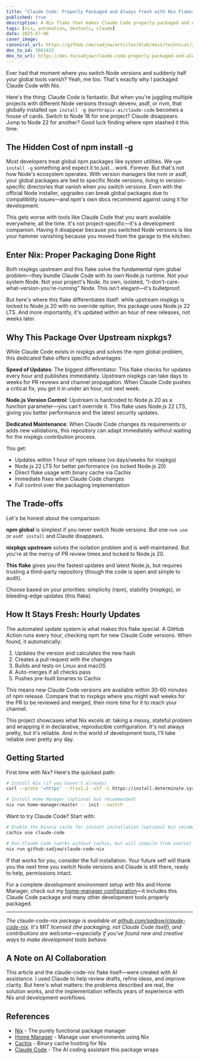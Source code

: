 ```yaml
---
title: "Claude Code: Properly Packaged and Always Fresh with Nix Flakes"
published: true
description: A Nix flake that makes Claude Code properly packaged and up to date
tags: [nix, automation, devtools, claude]
date: 2025-07-06
cover_image: 
canonical_url: https://github.com/sadjow/articles/blob/main/technical/2025/self-updating-nix-flake-claude-code.md
dev_to_id: 2661432
dev_to_url: https://dev.to/sadjow/claude-code-properly-packaged-and-always-fresh-with-nix-flakes-1ma8
---
```


Ever had that moment where you switch Node versions and suddenly half your global tools vanish? Yeah, me too. That's exactly why I packaged Claude Code with Nix.

Here's the thing: Claude Code is fantastic. But when you're juggling multiple projects with different Node versions through devenv, asdf, or nvm, that globally installed `npm install -g @anthropic-ai/claude-code` becomes a house of cards. Switch to Node 18 for one project? Claude disappears. Jump to Node 22 for another? Good luck finding where npm stashed it this time.

## The Hidden Cost of npm install -g

Most developers treat global npm packages like system utilities. We `npm install -g` something and expect it to just... work. Forever. But that's not how Node's ecosystem operates. With version managers like nvm or asdf, your global packages are tied to specific Node versions, living in version-specific directories that vanish when you switch versions. Even with the official Node installer, upgrades can break global packages due to compatibility issues—and npm's own docs recommend against using it for development.

This gets worse with tools like Claude Code that you want available everywhere, all the time. It's not project-specific—it's a development companion. Having it disappear because you switched Node versions is like your hammer vanishing because you moved from the garage to the kitchen.

## Enter Nix: Proper Packaging Done Right

Both nixpkgs upstream and this flake solve the fundamental npm global problem—they bundle Claude Code with its own Node.js runtime. Not your system Node. Not your project's Node. Its own, isolated, "I-don't-care-what-version-you're-running" Node. This isn't elegant—it's bulletproof.

But here's where this flake differentiates itself: while upstream nixpkgs is locked to Node.js 20 with no override option, this package uses Node.js 22 LTS. And more importantly, it's updated within an hour of new releases, not weeks later.

## Why This Package Over Upstream nixpkgs?

While Claude Code exists in nixpkgs and solves the npm global problem, this dedicated flake offers specific advantages:

**Speed of Updates**: The biggest differentiator. This flake checks for updates every hour and publishes immediately. Upstream nixpkgs can take days to weeks for PR reviews and channel propagation. When Claude Code pushes a critical fix, you get it in under an hour, not next week.

**Node.js Version Control**: Upstream is hardcoded to Node.js 20 as a function parameter—you can't override it. This flake uses Node.js 22 LTS, giving you better performance and the latest security updates.

**Dedicated Maintenance**: When Claude Code changes its requirements or adds new validations, this repository can adapt immediately without waiting for the nixpkgs contribution process.

You get:
- Updates within 1 hour of npm release (vs days/weeks for nixpkgs)
- Node.js 22 LTS for better performance (vs locked Node.js 20)
- Direct flake usage with binary cache via Cachix
- Immediate fixes when Claude Code changes
- Full control over the packaging implementation

## The Trade-offs

Let's be honest about the comparison:

**npm global** is simplest if you never switch Node versions. But one `nvm use` or `asdf install` and Claude disappears.

**nixpkgs upstream** solves the isolation problem and is well-maintained. But you're at the mercy of PR review times and locked to Node.js 20.

**This flake** gives you the fastest updates and latest Node.js, but requires trusting a third-party repository (though the code is open and simple to audit).

Choose based on your priorities: simplicity (npm), stability (nixpkgs), or bleeding-edge updates (this flake).

## How It Stays Fresh: Hourly Updates

The automated update system is what makes this flake special. A GitHub Action runs every hour, checking npm for new Claude Code versions. When found, it automatically:
1. Updates the version and calculates the new hash
2. Creates a pull request with the changes
3. Builds and tests on Linux and macOS
4. Auto-merges if all checks pass
5. Pushes pre-built binaries to Cachix

This means new Claude Code versions are available within 30-60 minutes of npm release. Compare that to nixpkgs where you might wait weeks for the PR to be reviewed and merged, then more time for it to reach your channel.

This project showcases what Nix excels at: taking a messy, stateful problem and wrapping it in declarative, reproducible configuration. It's not always pretty, but it's reliable. And in the world of development tools, I'll take reliable over pretty any day.

## Getting Started

First time with Nix? Here's the quickest path:

```bash
# Install Nix (if you haven't already)
curl --proto '=https' --tlsv1.2 -sSf -L https://install.determinate.systems/nix | sh -s -- install

# Install Home Manager (optional but recommended)
nix run home-manager/master -- init --switch
```

Want to try Claude Code? Start with:

```bash
# Enable the binary cache for instant installation (optional but recommended)
cachix use claude-code

# Run Claude Code (works without cachix, but will compile from source)
nix run github:sadjow/claude-code-nix
```

If that works for you, consider the full installation. Your future self will thank you the next time you switch Node versions and Claude is still there, ready to help, permissions intact.

For a complete development environment setup with Nix and Home Manager, check out my [home-manager configuration](https://github.com/sadjow/home-manager)—it includes this Claude Code package and many other development tools properly packaged.

---

*The claude-code-nix package is available at [github.com/sadjow/claude-code-nix](https://github.com/sadjow/claude-code-nix). It's MIT licensed (the packaging, not Claude Code itself), and contributions are welcome—especially if you've found new and creative ways to make development tools behave.*

## A Note on AI Collaboration

This article and the claude-code-nix flake itself—were created with AI assistance. I used Claude to help review drafts, refine ideas, and improve clarity. But here's what matters: the problems described are real, the solution works, and the implementation reflects years of experience with Nix and development workflows.

## References

- [Nix](https://nixos.org/) - The purely functional package manager
- [Home Manager](https://github.com/nix-community/home-manager) - Manage user environments using Nix
- [Cachix](https://cachix.org/) - Binary cache hosting for Nix
- [Claude Code](https://claude.ai/code) - The AI coding assistant this package wraps
